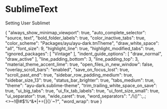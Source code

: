 # SublimeText
Setting User Sublimet

{
"always_show_minimap_viewport": true,
"auto_complete_selector": "source, text",
"bold_folder_labels": true,
"color_inactive_tabs": true,
"color_scheme": "Packages/ayu/ayu-dark.tmTheme",
"draw_white_space": "all",
"font_size": 9,
"highlight_line": true,
"highlight_modified_tabs": true,
"ignored_packages":
[
"Vintage"
],
"indent_guide_options":
[
"draw_normal",
"draw_active"
],
"line_padding_bottom": 3,
"line_padding_top": 3,
"material_theme_accent_lime": true,
"open_files_in_new_window": false,
"overlay_scroll_bars": "enabled",
"save_on_focus_lost": true,
"scroll_past_end": true,
"sidebar_row_padding_medium": true,
"sidebar_size_13": true,
"status_bar_brighter": true,
"tabs_medium": true,
"theme": "ayu-dark.sublime-theme",
"trim_trailing_white_space_on_save": true,
"ui_big_tabs": true,
"ui_fix_tab_labels": true,
"ui_font_size_small": true,
"ui_separator": true,
"wide_caret": true,
"word_separators": "./\\()\"':,.;<>~!@#$%^&*|+=[]{}`~?",
"word_wrap": true
}
